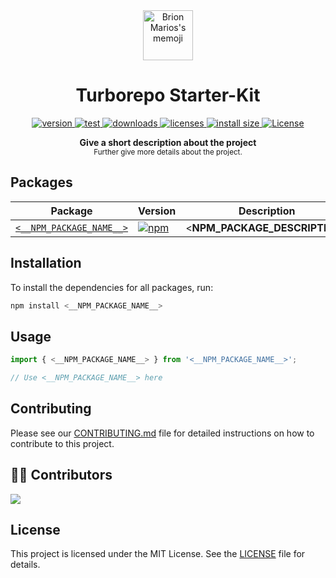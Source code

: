 <div align="center">
  <img src="https://user-images.githubusercontent.com/25959096/206864705-83b29b8f-049d-45d2-8ed4-06ec38d0bcad.svg" alt="Brion Marios's memoji" height="80" width="auto">

  <h1 align="center">
    Turborepo Starter-Kit
  </h1>

  <p align="center">
    <a href="https://npmjs.org/package/<__NPM_PACKAGE_NAME__>">
      <img src="https://img.shields.io/npm/v/<__NPM_PACKAGE_NAME__>.svg" alt="version" />
    </a>
    <a href="https://github.com/<__GITHUB_USERNAME__>/<__GITHUB_REPOSITORY_NAME__>/actions/workflows/test.yml">
      <img src="https://github.com/<__GITHUB_USERNAME__>/<__GITHUB_REPOSITORY_NAME__>/actions/workflows/test.yml/badge.svg" alt="test" />
    </a>
    <a href="https://npmjs.org/package/<__NPM_PACKAGE_NAME__>">
      <img src="https://img.shields.io/npm/dm/<__NPM_PACKAGE_NAME__>.svg" alt="downloads" />
    </a>
    <a href="https://licenses.dev/npm/<__NPM_PACKAGE_NAME__>">
      <img src="https://licenses.dev/b/npm/<__NPM_PACKAGE_NAME__>" alt="licenses" />
    </a>
    <a href="https://packagephobia.now.sh/result?p=<__NPM_PACKAGE_NAME__>">
      <img src="https://packagephobia.now.sh/badge?p=<__NPM_PACKAGE_NAME__>" alt="install size" />
    </a>
    <a href="./LICENSE">
      <img src="https://img.shields.io/badge/License-MIT-blue.svg" alt="License">
    </a>
  </p>

  <p align="center">
    <b>
      Give a short description about the project
    </b>
    <br />
    <sub>Further give more details about the project.</sub>
  </p>
</div>

<div align="center">

</div>

## Packages

| Package | Version | Description |
|---------|---------|-------------|
| [`<__NPM_PACKAGE_NAME__>`](https://npmjs.org/package/<__NPM_PACKAGE_NAME__>) | [![npm](https://img.shields.io/npm/v/<__NPM_PACKAGE_NAME__>.svg)](https://npmjs.org/package/<__NPM_PACKAGE_NAME__>) | <__NPM_PACKAGE_DESCRIPTION__> |

## Installation

To install the dependencies for all packages, run:

```bash
npm install <__NPM_PACKAGE_NAME__>
```

## Usage

```javascript
import { <__NPM_PACKAGE_NAME__> } from '<__NPM_PACKAGE_NAME__>';

// Use <__NPM_PACKAGE_NAME__> here
```

## Contributing

Please see our [CONTRIBUTING.md](CONTRIBUTING.md) file for detailed instructions on how to contribute to this project.

## 👨‍💻 Contributors

<a href="https://github.com/<__GITHUB_USERNAME__>/graphs/contributors">
  <img src="https://contrib.rocks/image?repo=<__GITHUB_USERNAME__>/<__GITHUB_REPOSITORY_NAME__>" />
</a>

## License

This project is licensed under the MIT License. See the [LICENSE](LICENSE) file for details.
